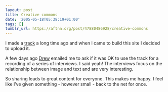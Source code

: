 ```yaml
---
layout: post
title: Creative commons
date: '2005-05-18T05:38:19+01:00'
tags: []
tumblr_url: https://aftnn.org/post/47880486928/creative-commons
---
```

<p>I made a <a href="/stuff/music/afternoon-hurry.mp3/">track</a> a long time ago and when I came to build this site I decided to upload it.</p>
<p>A few days ago <a href="http://starant.com/">Drew</a> emailed me to ask if it was OK to use the track for a recording of a series of interviews. I said yeah! The interviews focus on the relationship between image and text and are very interesting.</p>
<p>So sharing leads to great content for everyone. This makes me happy. I feel like I&rsquo;ve given something - however small - back to the net for once.</p>
